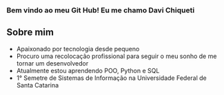 ### Bem vindo ao meu Git Hub! Eu me chamo Davi Chiqueti

## Sobre mim
- Apaixonado por tecnologia desde pequeno
- Procuro uma recolocação profissional para seguir o meu sonho de me tornar um desenvolvedor
- Atualmente estou aprendendo POO, Python e SQL
- 1° Semetre de Sistemas de Informação na Universidade Federal de Santa Catarina
